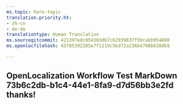 ```yaml
---
ms.topic: hero-topic
translation.priority.ht:
- zh-cn
- de-de
translationtype: Human Translation
ms.sourcegitcommit: 421397edc054303db7c62939837f59cabb954808
ms.openlocfilehash: 43785392285e7f1119c5bd72a236b4798b838db9

---
```

## OpenLocalization Workflow Test MarkDown 73b6c2db-b1c4-44e1-8fa9-d7d56bb3e2fd thanks!



<!--HONumber=Jul16_HO3-->


